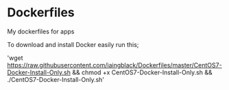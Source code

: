 # Dockerfiles
My dockerfiles for apps

To download and install Docker easily run this;

'wget https://raw.githubusercontent.com/iaingblack/Dockerfiles/master/CentOS7-Docker-Install-Only.sh && chmod +x CentOS7-Docker-Install-Only.sh && ./CentOS7-Docker-Install-Only.sh'
